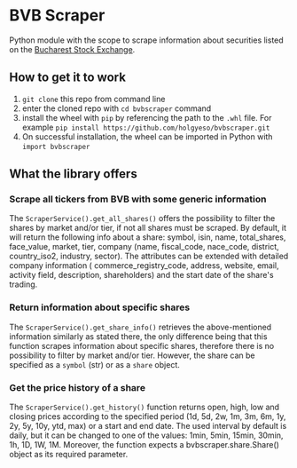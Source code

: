 # BVB Scraper

Python module with the scope to scrape information about securities listed on the [Bucharest Stock Exchange](https://www.bvb.ro/).

## How to get it to work
1. `git clone` this repo from command line
2. enter the cloned repo with `cd bvbscraper` command
3. install the wheel with `pip` by referencing the path to the `.whl` file. For example `pip install https://github.com/holgyeso/bvbscraper.git`
4. On successful installation, the wheel can be imported in Python with `import bvbscraper`

## What the library offers
### Scrape all tickers from BVB with some generic information
The `ScraperService().get_all_shares()` offers the possibility to filter the shares by market and/or tier,
if not all shares must be scraped. By default, it will return the following info about a share: symbol, 
isin, name, total_shares, face_value, market, tier, company (name, fiscal_code, nace_code, district,
country_iso2, industry, sector). The attributes can be extended with detailed company information (
commerce_registry_code, address, website, email, activity field, description, shareholders) and
the start date of the share's trading.

### Return information about specific shares
The `ScraperService().get_share_info()` retrieves the above-mentioned information similarly as stated there, 
the only difference being that this function scrapes information about specific shares, therefore there is
no possibility to filter by market and/or tier. However, the share can be specified as a `symbol` (str) or
as a `share` object.

### Get the price history of a share
The `ScraperService().get_history()` function returns open, high, low and closing prices according to the specified 
period (1d, 5d, 2w, 1m, 3m, 6m, 1y, 2y, 5y, 10y, ytd, max) or a start and end date. The used interval by default is daily,
but it can be changed to one of the values: 1min, 5min, 15min, 30min, 1h, 1D, 1W, 1M. Moreover, the function
expects a bvbscraper.share.Share() object as its required parameter.